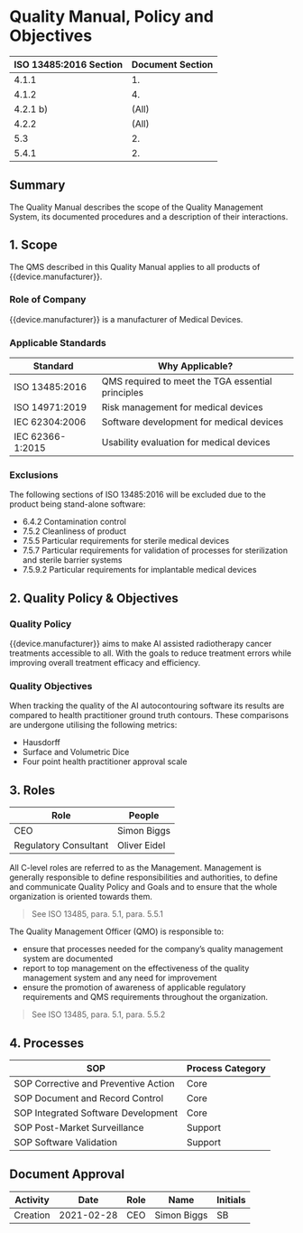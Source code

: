 # Quality Manual, Policy and Objectives

| ISO 13485:2016 Section | Document Section |
| ---------------------- | ---------------- |
| 4.1.1                  | 1.               |
| 4.1.2                  | 4.               |
| 4.2.1 b)               | (All)            |
| 4.2.2                  | (All)            |
| 5.3                    | 2.               |
| 5.4.1                  | 2.               |

## Summary

The Quality Manual describes the scope of the Quality Management System, its
documented procedures and a description of their interactions.

## 1. Scope

The QMS described in this Quality Manual applies to all products of
{{device.manufacturer}}.

### Role of Company

{{device.manufacturer}} is a manufacturer of Medical Devices.

### Applicable Standards

| Standard         | Why Applicable?                                   |
| ---------------- | ------------------------------------------------- |
| ISO 13485:2016   | QMS required to meet the TGA essential principles |
| ISO 14971:2019   | Risk management for medical devices               |
| IEC 62304:2006   | Software development for medical devices          |
| IEC 62366-1:2015 | Usability evaluation for medical devices          |

### Exclusions

The following sections of ISO 13485:2016 will be excluded due to the product
being stand-alone software:

- 6.4.2 Contamination control
- 7.5.2 Cleanliness of product
- 7.5.5 Particular requirements for sterile medical devices
- 7.5.7 Particular requirements for validation of processes for sterilization
  and sterile barrier systems
- 7.5.9.2 Particular requirements for implantable medical devices

## 2. Quality Policy & Objectives

### Quality Policy

{{device.manufacturer}} aims to make AI assisted radiotherapy cancer treatments
accessible to all. With the goals to reduce treatment errors while improving
overall treatment efficacy and efficiency.

### Quality Objectives

When tracking the quality of the AI autocontouring software its
results are compared to health practitioner ground truth contours. These
comparisons are undergone utilising the following metrics:

- Hausdorff
- Surface and Volumetric Dice
- Four point health practitioner approval scale

## 3. Roles

| Role                  | People       |
| --------------------- | ------------ |
| CEO                   | Simon Biggs  |
| Regulatory Consultant | Oliver Eidel |

All C-level roles are referred to as the Management. Management is generally
responsible to define responsibilities and authorities, to define and
communicate Quality Policy and Goals and to ensure that the whole organization
is oriented towards them.

> See ISO 13485, para. 5.1, para. 5.5.1

The Quality Management Officer (QMO) is responsible to:

- ensure that processes needed for the company’s quality management system are
  documented
- report to top management on the effectiveness of the quality management
  system and any need for improvement
- ensure the promotion of awareness of applicable regulatory requirements and
  QMS requirements throughout the organization.

> See ISO 13485, para. 5.1, para. 5.5.2

## 4. Processes

| SOP                                  | Process Category |
| ------------------------------------ | ---------------- |
| SOP Corrective and Preventive Action | Core             |
| SOP Document and Record Control      | Core             |
| SOP Integrated Software Development  | Core             |
| SOP Post-Market Surveillance         | Support          |
| SOP Software Validation              | Support          |

<!-- TODO: Look into filling in the above table based on the contents of a 'SOP' directory -->

## Document Approval

| Activity | Date       | Role | Name        | Initials |
| -------- | ---------- | ---- | ----------- | -------- |
| Creation | 2021-02-28 | CEO  | Simon Biggs | SB       |
